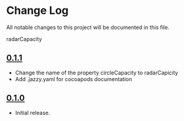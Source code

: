 # Change Log
All notable changes to this project will be documented in this file.

radarCapacity

## [0.1.1](https://github.com/HamzaGhazouani/HGRippleRadarView/releases/tag/0.1.1)

* Change the name of the property circleCapacity to radarCapicity 
* Add .jazzy.yaml for cocoapods documentation

## [0.1.0](https://github.com/HamzaGhazouani/HGRippleRadarView/releases/tag/0.1.0)

* Initial release.
